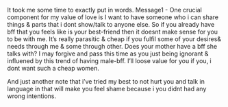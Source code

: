 It took me some time to exactly put in words.
Message1 - One crucial component for my value of love is I want to have someone who i can share things & parts that i dont show/talk to anyone else.
So if you already have bff that you feels like is your best-friend then it doesnt make sense for you to be with me.
It’s really parasitic & cheap if you fulfil some of your desires& needs through me & some through other.
Does your mother have a bff she talks with?
I may forgive and pass this time as you just being ignorant & influened by this trend of having male-bff.
I’ll loose value for you if you, i dont want such a cheap women.

And just another note that i’ve tried my best to not hurt you and talk in language in that will make you feel shame because i you didnt had any wrong intentions.  








